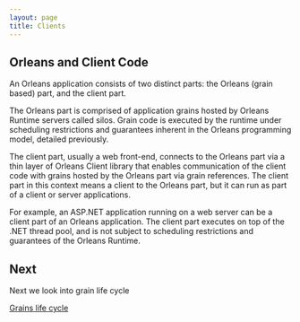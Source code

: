 ```yaml
---
layout: page
title: Clients
---
```



## Orleans and Client Code

An Orleans application consists of two distinct parts: the Orleans (grain based) part, and the client part.

The Orleans part is comprised of application grains hosted by Orleans Runtime servers called silos.
Grain code is executed by the runtime under scheduling restrictions and guarantees inherent in the Orleans programming model, detailed previously.

The client part, usually a web front-end, connects to the Orleans part via a thin layer of Orleans Client library that enables communication of the client code with grains hosted by the Orleans part via grain references.
The client part in this context means a client to the Orleans part, but it can run as part of a client or server applications.

For example, an ASP.NET application running on a web server can be a client part of an Orleans application.
The client part executes on top of the .NET thread pool, and is not subject to scheduling restrictions and guarantees of the Orleans Runtime.

## Next
Next we look into grain life cycle

[Grains life cycle](Grain-LifeCycle.md)

